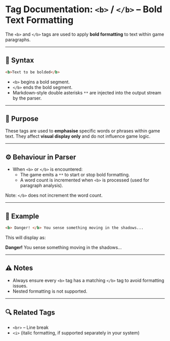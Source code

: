 # Tag Documentation: `<b>` / `</b>` – Bold Text Formatting

The `<b>` and `</b>` tags are used to apply **bold formatting** to text within game paragraphs.

---

## 🧩 Syntax

```html
<b>Text to be bolded</b>
```

- `<b>` begins a bold segment.
- `</b>` ends the bold segment.
- Markdown-style double asterisks `**` are injected into the output stream by the parser.

---

## 🎯 Purpose

These tags are used to **emphasise** specific words or phrases within game text. They affect **visual display only** and do not influence game logic.

---

## ⚙️ Behaviour in Parser

- When `<b>` or `</b>` is encountered:
  - The game emits a `**` to start or stop bold formatting.
  - A word count is incremented when `<b>` is processed (used for paragraph analysis).

Note: `</b>` does not increment the word count.

---

## 📘 Example

```html
<b> Danger! </b> You sense something moving in the shadows...
```

This will display as:

**Danger!** You sense something moving in the shadows...

---

## ⚠️ Notes

- Always ensure every `<b>` tag has a matching `</b>` tag to avoid formatting issues.
- Nested formatting is not supported.

---

## 🔍 Related Tags

- `<br>` – Line break
- `<i>` (italic formatting, if supported separately in your system)
